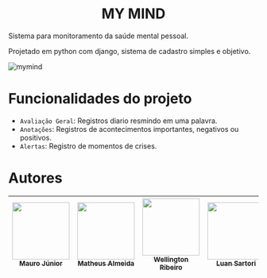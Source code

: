 <h1 align="center"> MY MIND </h1>

Sistema para monitoramento da saúde mental pessoal.

Projetado em python com django, sistema de cadastro simples e objetivo. 

![mymind](https://user-images.githubusercontent.com/88757007/218866724-6a089902-384e-4ecc-b040-85cdcca4c9ba.jpg)

# Funcionalidades do projeto

- `Avaliação Geral`: Registros diario resmindo em uma palavra.
- `Anotações`: Registros de acontecimentos importantes, negativos ou positivos.
- `Alertas`: Registro de momentos de crises.
 

 # Autores

| [<img src="https://avatars.githubusercontent.com/u/107776999?v=4" width=115><br><sub>Mauro Júnior</sub>](https://github.com/Mauro-H-Junior) |  [<img src="https://avatars.githubusercontent.com/u/92039521?v=4" width=115><br><sub>Matheus Almeida</sub>](https://github.com/MatheusAlmeida28) |  [<img src="https://avatars.githubusercontent.com/u/88757007?v=4" width=115><br><sub>Wellington Ribeiro</sub>](https://github.com/wellpelomundo) |  [<img src="https://avatars.githubusercontent.com/u/95317511?v=4" width=115><br><sub>Luan Sartori</sub>](https://github.com/LuanSartori) |
| :---: | :---: | :---: | :---: |
